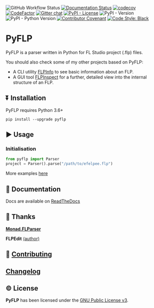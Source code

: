<!-- PROJECT SHIELDS -->

![GitHub Workflow Status][workflow-shield]
[![Documentation Status][docs-shield]][docs-link]
[![codecov][codecov-badge]][codecov-link]
[![CodeFactor][codefactor-badge]][codefactor-link]
[![Gitter chat][gitter-badge]][gitter-link]
[![PyPI - License][license-shield]][license-link]
![PyPI - Version][version-shield]
![PyPI - Python Version][pyversions-shield]
[![Contributor Covenant][covenant-shield]][covenant-link]
[![Code Style: Black][black-shield]][black-link]

# PyFLP

PyFLP is a parser written in Python for FL Studio project (.flp) files.

You should also check some of my other projects based on PyFLP:

- A CLI utility [FLPInfo](https://github.com/demberto/FLPInfo) to see basic
  information about an FLP.
- A GUI tool [FLPInspect](https://github.com/demberto/FLPInspect) for a
  further, detailed view into the internal structure of an FLP.

## ⏬ Installation

PyFLP requires Python 3.6+

```
pip install --upgrade pyflp
```

## ▶ Usage

### Initialisation

```Python
from pyflp import Parser
project = Parser().parse("/path/to/efelpee.flp")
```

More examples [here](https://pyflp.rtfd.io/en/latest/handbook/)

## 📜 Documentation

Docs are available on [ReadTheDocs](https://pyflp.rtfd.io)

## 🙏 Thanks

[**Monad.FLParser**](https://github.com/monadgroup/FLParser)

**FLPEdit** [(author)](https://github.com/roadcrewworker)

## 🤝 [Contributing](https://github.com/demberto/PyFLP/blob/master/CONTRIBUTING.md)

## [Changelog](https://github.com/demberto/PyFLP/blob/master/CHANGELOG.md)

## © License

**PyFLP** has been licensed under the [GNU Public License v3][gpl3-link].

<!-- BADGES / SHIELDS -->
[black-shield]: https://img.shields.io/badge/code%20style-black-black
[codecov-badge]: https://codecov.io/gh/demberto/PyFLP/branch/master/graph/badge.svg?token=RGSRMMF8PF
[codefactor-badge]: https://www.codefactor.io/repository/github/demberto/pyflp/badge
[covenant-shield]: https://img.shields.io/badge/Contributor%20Covenant-2.1-4baaaa.svg
[docs-shield]: https://readthedocs.org/projects/pyflp/badge/?version=latest
[gitter-badge]: https://badges.gitter.im/gitterHQ/gitter.png
[license-shield]: https://img.shields.io/pypi/l/pyflp
[pyversions-shield]: https://img.shields.io/pypi/pyversions/pyflp
[version-shield]: https://img.shields.io/pypi/v/pyflp
[workflow-shield]: https://img.shields.io/github/workflow/status/demberto/pyflp/main

<!-- LINKS -->
[black-link]: https://github.com/psf/black
[codecov-link]: https://codecov.io/gh/demberto/PyFLP
[codefactor-link]: https://www.codefactor.io/repository/github/demberto/pyflp
[covenant-link]: https://github.com/demberto/PyFLP/blob/master/CODE_OF_CONDUCT.md
[docs-link]: https://pyflp.readthedocs.io/en/latest/
[gitter-link]: https://gitter.im/PyFLP/community
[gpl3-link]: https://www.gnu.org/licenses/gpl-3.0.en.html
[license-link]: https://github.com/demberto/PyFLP/blob/master/LICENSE
